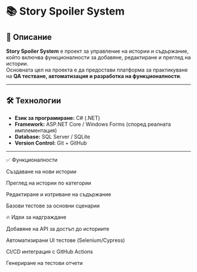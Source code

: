 # 📚 Story Spoiler System

## 📖 Описание
**Story Spoiler System** е проект за управление на истории и съдържание, който включва функционалности за добавяне, редактиране и преглед на истории.  
Основната цел на проекта е да предостави платформа за практикуване на **QA тестване, автоматизация и разработка на функционалности**.

---

## 🛠️ Технологии
- **Език за програмиране:** C# (.NET)
- **Framework:** ASP.NET Core / Windows Forms (според реалната имплементация)
- **Database:** SQL Server / SQLite
- **Version Control:** Git + GitHub

---

✅ Функционалности

Създаване на нови истории

Преглед на истории по категории

Редактиране и изтриване на съдържание

Базови тестове за основни сценарии

🔥 Идеи за надграждане

Добавяне на API за достъп до историите

Автоматизирани UI тестове (Selenium/Cypress)

CI/CD интеграция с GitHub Actions

Генериране на тестови отчети